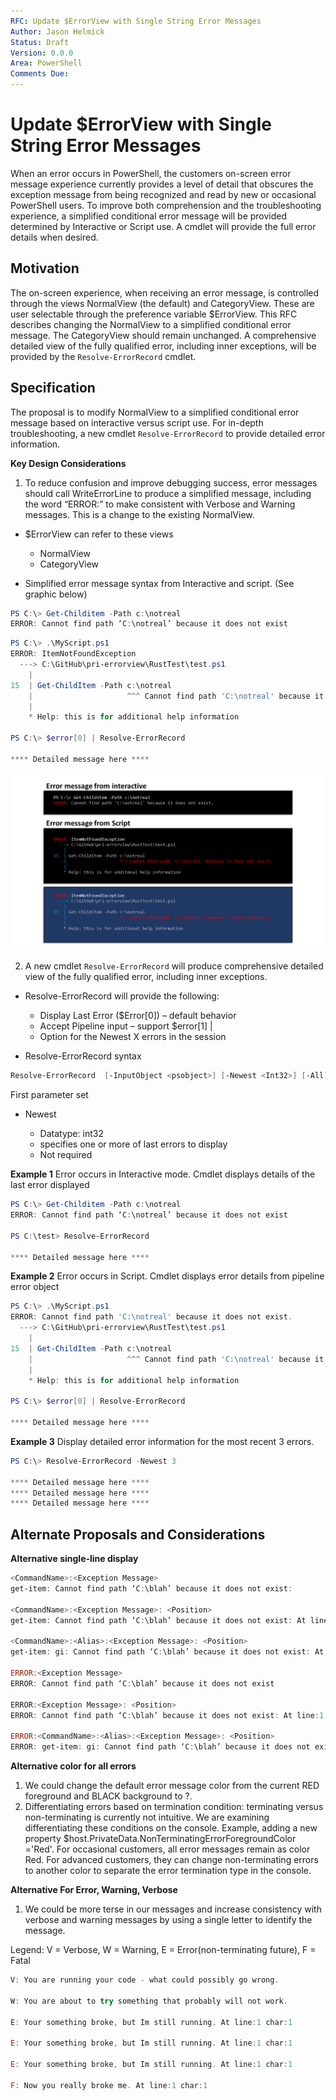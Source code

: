 ```yaml
---
RFC: Update $ErrorView with Single String Error Messages
Author: Jason Helmick
Status: Draft
Version: 0.0.0
Area: PowerShell
Comments Due:
---
```


# Update $ErrorView with Single String Error Messages

When an error occurs in PowerShell, the customers on-screen error message experience currently
provides a level of detail that obscures the exception message from being recognized and read by
new or occasional PowerShell users.
To improve both comprehension and the troubleshooting experience,
a simplified conditional error message will be provided determined by
Interactive or Script use. A cmdlet will provide the full error details when desired.

## Motivation

The on-screen experience, when receiving an error message,
is controlled through the views NormalView (the default) and CategoryView. These are user selectable
through the preference variable $ErrorView.
This RFC describes changing the NormalView to a simplified conditional error message. The
CategoryView should remain unchanged.
A comprehensive detailed view of the fully qualified error, including inner exceptions,
will be provided by the `Resolve-ErrorRecord` cmdlet.

## Specification

The proposal is to modify NormalView to a simplified conditional error message
based on interactive versus script use.
For in-depth troubleshooting, a new cmdlet `Resolve-ErrorRecord` to provide detailed error information.

__Key Design Considerations__

1. To reduce confusion and improve debugging success,
error messages should call WriteErrorLine to produce a simplified message, including the word “ERROR:”
to make consistent with Verbose and Warning messages. This is a change to the existing NormalView.

- $ErrorView can refer to these views

    + NormalView
    + CategoryView

- Simplified error message syntax from Interactive and script. (See graphic below)

```powershell
PS C:\> Get-Childitem -Path c:\notreal
ERROR: Cannot find path ‘C:\notreal’ because it does not exist
```

```powershell
PS C:\> .\MyScript.ps1
ERROR: ItemNotFoundException
  ---> C:\GitHub\pri-errorview\RustTest\test.ps1
    |
15  | Get-ChildItem -Path c:\notreal
    |                     ^^^ Cannot find path 'C:\notreal' because it does not exist.
    |
    * Help: this is for additional help information

PS C:\> $error[0] | Resolve-ErrorRecord

**** Detailed message here ****
```

![test](.\RFC00XX-Update-Error-View.png)

2. A new cmdlet `Resolve-ErrorRecord` will produce comprehensive detailed
view of the fully qualified error, including inner exceptions.

- Resolve-ErrorRecord will provide the following:

    + Display Last Error ($Error[0]) – default behavior
    + Accept Pipeline input – support $error[1] |
    + Option for the Newest X errors in the session

- Resolve-ErrorRecord syntax

```powershell
Resolve-ErrorRecord  [-InputObject <psobject>] [-Newest <Int32>] [-All] [<CommonParameters>]
```

First parameter set

- Newest

    + Datatype: int32
    + specifies one or more of last errors to display
    + Not required

__Example 1__
Error occurs in Interactive mode. Cmdlet displays details of the last error displayed

```powershell
PS C:\> Get-Childitem -Path c:\notreal
ERROR: Cannot find path ‘C:\notreal’ because it does not exist

PS C:\test> Resolve-ErrorRecord

**** Detailed message here ****
```

__Example 2__
Error occurs in Script. Cmdlet displays error details from pipeline error object

```powershell
PS C:\> .\MyScript.ps1
ERROR: Cannot find path 'C:\notreal' because it does not exist.
  ---> C:\GitHub\pri-errorview\RustTest\test.ps1
    |
15  | Get-ChildItem -Path c:\notreal
    |                     ^^^ Cannot find path 'C:\notreal' because it does not exist.
    |
    * Help: this is for additional help information

PS C:\> $error[0] | Resolve-ErrorRecord

**** Detailed message here ****
```

__Example 3__
Display detailed error information for the most recent 3 errors.

```powershell
PS C:\> Resolve-ErrorRecord -Newest 3

**** Detailed message here ****
**** Detailed message here ****
**** Detailed message here ****
```

## Alternate Proposals and Considerations

__Alternative single-line display__

```powershell
<CommandName>:<Exception Message>
get-item: Cannot find path ‘C:\blah’ because it does not exist:

<CommandName>:<Exception Message>: <Position>
get-item: Cannot find path ‘C:\blah’ because it does not exist: At line:1 char:1

<CommandName>:<Alias>:<Exception Message>: <Position>
get-item: gi: Cannot find path ‘C:\blah’ because it does not exist: At line:1 char:1

ERROR:<Exception Message>
ERROR: Cannot find path ‘C:\blah’ because it does not exist

ERROR:<Exception Message>: <Position>
ERROR: Cannot find path ‘C:\blah’ because it does not exist: At line:1 char:1

ERROR:<CommandName>:<Alias>:<Exception Message>: <Position>
ERROR: get-item: gi: Cannot find path ‘C:\blah’ because it does not exist: At line:1 char:1
```

__Alternative color for all errors__

1. We could change the default error message color from the current RED foreground and BLACK background to ?.
2. Differentiating errors based on termination condition: terminating versus non-terminating is currently not intuitive. We are examining differentiating these conditions on the console. Example, adding a new property $host.PrivateData.NonTerminatingErrorForegroundColor ='Red'.
For occasional customers, all error messages remain as color Red. For advanced customers, they can change non-terminating errors to another color to separate the error termination type in the console.

__Alternative For Error, Warning, Verbose__

1. We could be more terse in our messages and increase consistency with verbose and warning messages by using a single letter to identify the message.

Legend: V = Verbose, W = Warning, E = Error(non-terminating future), F = Fatal

```powershell
V: You are running your code - what could possibly go wrong.

W: You are about to try something that probably will not work.

E: Your something broke, but Im still running. At line:1 char:1

E: Your something broke, but Im still running. At line:1 char:1

E: Your something broke, but Im still running. At line:1 char:1

F: Now you really broke me. At line:1 char:1

```
